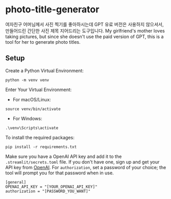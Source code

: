 # photo-title-generator

여자친구 어머님께서 사진 찍기를 좋아하시는데 GPT 유료 버전은 사용하지 않으셔서, 만들어드린 간단한 사진 제목 지어드리는 도구입니다.
My girlfriend's mother loves taking pictures, but since she doesn't use the paid version of GPT, this is a tool for her to generate photo titles.

## Setup

Create a Python Virtual Environment:
```
python -m venv venv
```

Enter Your Virtual Environment:
- For macOS/Linux:
```
source venv/bin/activate
```
- For Windows:
```
.\venv\Scripts\activate
```

To install the required packages:
```
pip install -r requirements.txt
```

Make sure you have a OpenAI API key and add it to the `.streamlit/secrets.toml` file. If you don't have one, sign up and get your API key from [OpenAI](https://platform.openai.com). For `authorization`, set a password of your choice; the tool will prompt you for that password when in use.
```
[general]
OPENAI_API_KEY = "[YOUR_OPENAI_API_KEY]"
authorization = "[PASSWORD_YOU_WANT]"
```